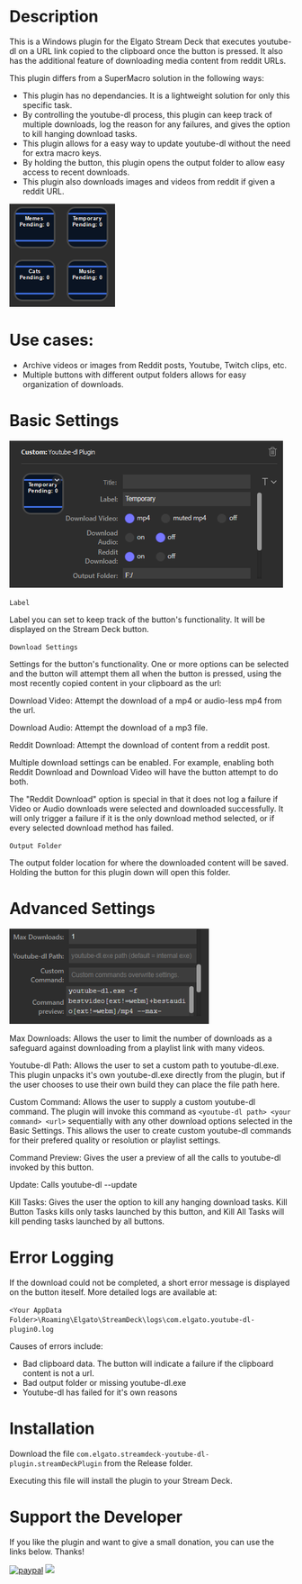 # Description

This is a Windows plugin for the Elgato Stream Deck that executes youtube-dl on a URL link copied to the clipboard once the button is pressed. It also has the additional feature of downloading media content from reddit URLs.

This plugin differs from a SuperMacro solution in the following ways:
-	This plugin has no dependancies. It is a lightweight solution for only this specific task.
-	By controlling the youtube-dl process, this plugin can keep track of multiple downloads, log the reason for any failures, and gives the option to kill hanging download tasks.
-	This plugin allows for a easy way to update youtube-dl without the need for extra macro keys.
-	By holding the button, this plugin opens the output folder to allow easy access to recent downloads.
-	This plugin also downloads images and videos from reddit if given a reddit URL.

![](example.png)

# Use cases:
-	Archive videos or images from Reddit posts, Youtube, Twitch clips, etc.
-	Multiple buttons with different output folders allows for easy organization of downloads.

# Basic Settings

![](basicsettings.png)

`Label`

Label you can set to keep track of the button's functionality. It will be displayed on the Stream Deck button.

`Download Settings`

Settings for the button's functionality. One or more options can be selected and the button will attempt them all when the button is pressed, using the most recently copied content in your clipboard as the url:

Download Video: Attempt the download of a mp4 or audio-less mp4 from the url.

Download Audio: Attempt the download of a mp3 file.

Reddit Download: Attempt the download of content from a reddit post.

Multiple download settings can be enabled. For example, enabling both Reddit Download and Download Video will have the button attempt to do both.

The "Reddit Download" option is special in that it does not log a failure if Video or Audio downloads were selected and downloaded successfully. It will only trigger a failure if it is the only download method selected, or if every selected download method has failed.

`Output Folder`

The output folder location for where the downloaded content will be saved. Holding the button for this plugin down will open this folder.

# Advanced Settings

![](advancedsettings.png)

Max Downloads: Allows the user to limit the number of downloads as a safeguard against downloading from a playlist link with many videos.

Youtube-dl Path: Allows the user to set a custom path to youtube-dl.exe. This plugin unpacks it's own youtube-dl.exe directly from the plugin, but if the user chooses to use their own build they can place the file path here.

Custom Command: Allows the user to supply a custom youtube-dl command. The plugin will invoke this command as `<youtube-dl path> <your command> <url>` sequentially with any other download options selected in the Basic Settings. This allows the user to create custom youtube-dl commands for their prefered quality or resolution or playlist settings.

Command Preview: Gives the user a preview of all the calls to youtube-dl invoked by this button.

Update: Calls youtube-dl --update

Kill Tasks: Gives the user the option to kill any hanging download tasks. Kill Button Tasks kills only tasks launched by this button, and Kill All Tasks will kill pending tasks launched by all buttons.

# Error Logging

If the download could not be completed, a short error message is displayed on the button iteself. More detailed logs are available at:

`<Your AppData Folder>\Roaming\Elgato\StreamDeck\logs\com.elgato.youtube-dl-plugin0.log`

Causes of errors include:
- Bad clipboard data. The button will indicate a failure if the clipboard content is not a url.
- Bad output folder or missing youtube-dl.exe
- Youtube-dl has failed for it's own reasons

# Installation

Download the file `com.elgato.streamdeck-youtube-dl-plugin.streamDeckPlugin` from the Release folder.

Executing this file will install the plugin to your Stream Deck.

# Support the Developer

If you like the plugin and want to give a small donation, you can use the links below. Thanks!

[![paypal](https://www.paypalobjects.com/en_US/i/btn/btn_donateCC_LG.gif)](https://www.paypal.com/cgi-bin/webscr?cmd=_donations&business=95B98SPYFY3LS&currency_code=USD)
![](Resrouces/DonateQR.png)